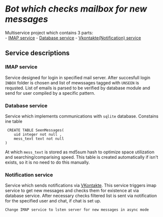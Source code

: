 # _**Bot which checks mailbox for new messages**_

Multiservice project which contains 3 parts:    
    - [IMAP service](###imapservice)
    - [Database service](###databaseservice)
    - [Vkontakte(Notification) service](###notificationservice)

## Service descriptions

### IMAP service

Service designed for login in specified mail server. After succesfull login `INBOX` folder is chosen and list of mewssages tagged with `UNSEEN` is requsted. List of emails is parsed to be verified by database module and send for user compiled by a specific pattern.


### Database service

Service which implements communications with `sqlite` database.
Constains ine table
```mysql
 CREATE TABLE SeenMessages(
    uid integer not null ,
    mess_text text not null
)
```
At which `mess_text` is stored as md5sum hash to optimize space utilization and searching/comparising speed.
This table is created automatically if isn't exists, so it is no need to do this manually.

### Notification service

Service which sends notifications via [VKontakte](https://vk.com).
This service triggers imap service to get new messages and checks them for existence at via database service.
After necessary checks filtered list is sent via notification for the specified user and chat, if chat is set up.


```TODO
Change IMAP service to lsten server for new messages in async mode
```


